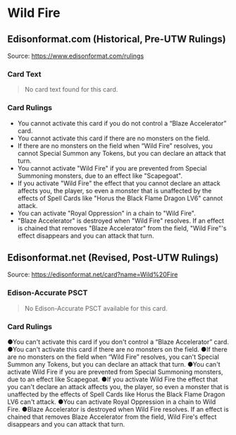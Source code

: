 # Wild Fire

## Edisonformat.com (Historical, Pre-UTW Rulings)

Source: https://www.edisonformat.com/rulings

### Card Text

> No card text found for this card.

### Card Rulings

*   You cannot activate this card if you do not control a “Blaze Accelerator” card.
*   You cannot activate this card if there are no monsters on the field.
*   If there are no monsters on the field when “Wild Fire” resolves, you cannot Special Summon any Tokens, but you can declare an attack that turn.
*   You cannot activate "Wild Fire" if you are prevented from Special Summoning monsters, due to an effect like "Scapegoat".
*   If you activate "Wild Fire" the effect that you cannot declare an attack affects you, the player, so even a monster that is unaffected by the effects of Spell Cards like "Horus the Black Flame Dragon LV6" cannot attack.
*   You can activate "Royal Oppression" in a chain to "Wild Fire".
*   "Blaze Accelerator" is destroyed when "Wild Fire" resolves. If an effect is chained that removes "Blaze Accelerator" from the field, "Wild Fire"'s effect disappears and you can attack that turn.

## Edisonformat.net (Revised, Post-UTW Rulings)

Source: https://edisonformat.net/card?name=Wild%20Fire

### Edison-Accurate PSCT

> No Edison-Accurate PSCT available for this card.

### Card Rulings

●You can't activate this card if you don't control a “Blaze Accelerator” card.
●You can't activate this card if there are no monsters on the field.
●If there are no monsters on the field when “Wild Fire” resolves, you can't Special Summon any Tokens, but you can declare an attack that turn.
●You can't activate Wild Fire if you are prevented from Special Summoning monsters, due to an effect like Scapegoat.
●If you activate Wild Fire the effect that you can't declare an attack affects you, the player, so even a monster that is unaffected by the effects of Spell Cards like Horus the Black Flame Dragon LV6 can't attack.
●You can activate Royal Oppression in a chain to Wild Fire.
●Blaze Accelerator is destroyed when Wild Fire resolves. If an effect is chained that removes Blaze Accelerator from the field, Wild Fire's effect disappears and you can attack that turn.
            